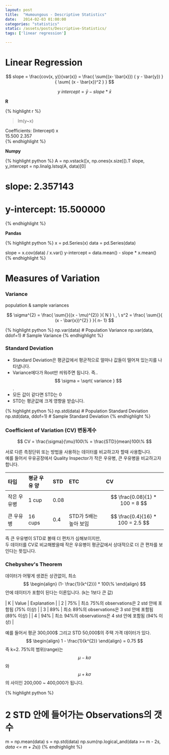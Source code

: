 ```yaml
---
layout: post
title:  "Humoungous - Descriptive Statistics"
date:   2014-02-03 01:00:00
categories: "statistics"
static: /assets/posts/Descriptive-Statistics/
tags: ['linear regression']

---
```


# Linear Regression

$$ slope = \frac{cov(x, y)}{var(x)} = \frac{ \sum{(x- \bar{x}}) ( y - \bar{y}) }{ \sum{ (x - \bar{x})^2 } } $$ 

$$ y \ intercept = \bar{y} - slope * \bar{x}  $$

**R**

{% highlight r %}
> lm(y~x)

Coefficients:
(Intercept)            x  
     15.500        2.357  
{% endhighlight %}

**Numpy**

{% highlight python %}
A = np.vstack([x, np.ones(x.size)]).T
slope, y_intercept = np.linalg.lstsq(A, data)[0]
#  slope: 2.357143 
#  y-intercept: 15.500000
{% endhighlight %}

**Pandas**

{% highlight python %}
x = pd.Series(x)
data = pd.Series(data)

slope = x.cov(data) / x.var()
y-intercept = data.mean() - slope * x.mean()
{% endhighlight %}

# Measures of Variation

### Variance 

population & sample variances

$$ \sigma^{2} = \frac{ \sum{}{(x - \mu)^{2}} }{ N } \ , \ s^2 = \frac{ \sum{}{ (x - \bar{x})^{2} } }{ n- 1} $$

{% highlight python %}
np.var(data) # Population Variance
np.var(data, ddof=1) # Sample Variance
{% endhighlight %}

### Standard Deviation
* Standard Deviation은 평균값에서 평균적으로 얼마나 값들이 떨어져 있는지를 나타냅니다.<br>
* Variance에다가 Root만 씌워주면 됩니다. 즉.. $$ \sigma = \sqrt{ variance } $$. <br>
* 모든 값이 같다면 STD는 0
* STD는 평균값에 크게 영향을 받습니다.

{% highlight python %}
np.std(data) # Population Standard Deviation
np.std(data, ddof=1) # Sample Standard Deviation
{% endhighlight %}

### Coefficient of Variation (CV) 변동계수

$$ CV = \frac{\sigma}{\mu}100\% = \frac{STD}{mean}100\% $$

서로 다른 측정단위 또는 방법을 사용하는 데이터를 비교하고자 할때 사용합니다.<br>
예를 들어서 우유공장에서 Quality Inspector가 작은 우유병, 큰 우유병을 비교하고자 합니다.

| 타입 | 평균 우유 양 | STD | ETC | CV |
|:----|:-----------|:-----|:---|:---|
| 작은 우유병 | 1 cup | 0.08 |  | $$ \frac{0.08}{1} * 100 = 8 $$|
| 큰 우유병 | 16 cups | 0.4 | STD가 5배는 높아 보임 | $$ \frac{0.4}{16} * 100 = 2.5 $$ |

즉 큰 우유병이 STD로 볼때 더 편차가 심해보이지만, <br>
두 데이터를 CV로 비교해봤을때 작은 우유병이 평균값에서 상대적으로 더 큰 편차를 보인다는 뜻입니다. 


### Chebyshev's Theorem

데이터가 어떻게 생겼든 상관없이, 최소 $$ \begin{align} (1- \frac{1}{k^{2}}) * 100\% \end{align} $$
안에 데이터가 포함이 된다는 이론입니다. (k는 1보다 큰 값)

| K | Value | Explanation |
| 2 | 75% | 최소 75%의 observations은 2 std 안에 포함됨 (75% 이상) |
| 3 | 89% | 최소 89%의 observations은 3 std 안에 포함됨 (89% 이상) |
| 4 | 94% | 최소 94%의 observations은 4 std 안에 포함됨 (94% 이상) |

예를 들어서 평균 300,000$ 그리고 STD 50,000$의 주택 가격 데이터가 있다.<br>
$$ \begin{align} 1 - \frac{1}{k^{2}} \end{align} = 0.75 $$ 즉 k=2. 
75%의 범위(range)는 $$ \mu  - k\sigma $$ 와 $$ \mu + k\sigma $$ 의 사이인 200,000 ~ 400,000가 됩니다.

{% highlight python %}
# 2 STD 안에 들어가는 Observations의 갯수
m = np.mean(data)
s = np.std(data)
np.sum(np.logical_and(data >= m - 2*s, data <= m + 2*s))
{% endhighlight %}











